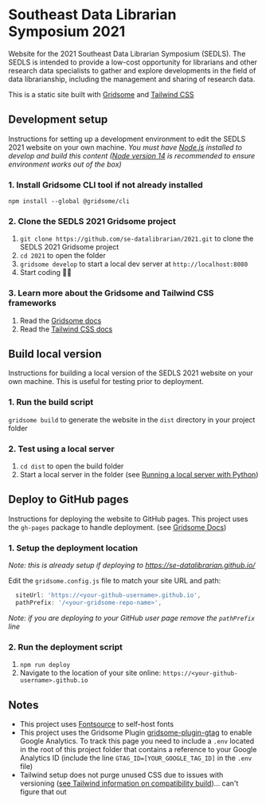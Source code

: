 # Southeast Data Librarian Symposium 2021

Website for the 2021 Southeast Data Librarian Symposium (SEDLS). The SEDLS is intended to provide a low-cost opportunity for librarians and other research data specialists to gather and explore developments in the field of data librarianship, including the management and sharing of research data.

This is a static site built with [Gridsome](https://gridsome.org/) and [Tailwind CSS](https://tailwindcss.com/)

## Development setup

Instructions for setting up a development environment to edit the SEDLS 2021 website on your own machine. *You must have [Node.js](https://nodejs.org/en/) installed to develop and build this content ([Node version 14](https://nodejs.org/download/release/v14.17.3/) is recommended to ensure environment works out of the box)*

### 1. Install Gridsome CLI tool if not already installed

`npm install --global @gridsome/cli`

### 2. Clone the SEDLS 2021 Gridsome project

1. `git clone https://github.com/se-datalibrarian/2021.git` to clone the SEDLS 2021 Gridsome project
2. `cd 2021` to open the folder
3. `gridsome develop` to start a local dev server at `http://localhost:8080`
4. Start coding 🎉🙌

### 3. Learn more about the Gridsome and Tailwind CSS frameworks

1. Read the [Gridsome docs](https://gridsome.org/docs/)
2. Read the [Tailwind CSS docs](https://tailwindcss.com/docs/utility-first)

## Build local version

Instructions for building a local version of the SEDLS 2021 website on your own machine. This is useful for testing prior to deployment.

### 1. Run the build script

`gridsome build` to generate the website in the `dist` directory in your project folder

### 2. Test using a local server

1. `cd dist` to open the build folder
2. Start a local server in the folder (see [Running a local server with Python](https://developer.mozilla.org/en-US/docs/Learn/Common_questions/set_up_a_local_testing_server))

## Deploy to GitHub pages

Instructions for deploying the website to GitHub pages. This project uses the `gh-pages` package to handle deployment. (see [Gridsome Docs](https://gridsome.org/docs/deploy-to-github/))

### 1. Setup the deployment location

*Note: this is already setup if deploying to <https://se-datalibrarian.github.io/>*

Edit the `gridsome.config.js` file to match your site URL and path:

  ```js
    siteUrl: 'https://<your-github-username>.github.io',
    pathPrefix: '/<your-gridsome-repo-name>',
  ```

  *Note: if you are deploying to your GitHub user page remove the `pathPrefix` line*
### 2. Run the deployment script

1. `npm run deploy`
2. Navigate to the location of your site online: `https://<your-github-username>.github.io`

## Notes

- This project uses [Fontsource](https://fontsource.org/) to self-host fonts
- This project uses the Gridsome Plugin [gridsome-plugin-gtag](https://gridsome.org/plugins/gridsome-plugin-gtag) to enable Google Analytics. To track this page you need to include a `.env` located in the root of this project folder that contains a reference to your Google Analytics ID (include the line `GTAG_ID=[YOUR_GOOGLE_TAG_ID]` in the `.env` file)
- Tailwind setup does not purge unused CSS due to issues with versioning ([see Tailwind information on compatibility build](https://tailwindcss.com/docs/installation#post-css-7-compatibility-build))... can't figure that out